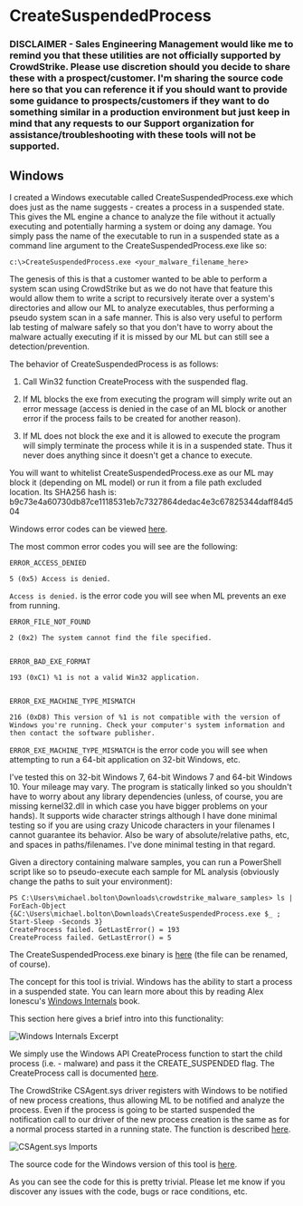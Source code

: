 # CreateSuspendedProcess

### DISCLAIMER - Sales Engineering Management would like me to remind you that these utilities are not officially supported by CrowdStrike.  Please use discretion should you decide to share these with a prospect/customer.  I'm sharing the source code here so that you can reference it if you should want to provide some guidance to prospects/customers if they want to do something similar in a production environment but just keep in mind that any requests to our Support organization for assistance/troubleshooting with these tools will not be supported.

## Windows

I created a Windows executable called CreateSuspendedProcess.exe which does just as the name suggests - creates a process in a suspended state.  This gives the ML engine a chance to analyze the file without it actually executing and potentially harming a system or doing any damage.  You simply pass the name of the executable to run in a suspended state as a command line argument to the CreateSuspendedProcess.exe like so:

```
c:\>CreateSuspendedProcess.exe <your_malware_filename_here>
```

The genesis of this is that a customer wanted to be able to perform a system scan using CrowdStrike but as we do not have that feature this would allow them to write a script to recursively iterate over a system's directories and allow our ML to analyze executables, thus performing a pseudo system scan in a safe manner.  This is also very useful to perform lab testing of malware safely so that you don't have to worry about the malware actually executing if it is missed by our ML but can still see a detection/prevention.

The behavior of CreateSuspendedProcess is as follows:

1) Call Win32 function CreateProcess with the suspended flag.

2) If ML blocks the exe from executing the program will simply write out an error message (access is denied in the case of an ML block or another error if the process fails to be created for another reason).

3) If ML does not block the exe and it is allowed to execute the program will simply terminate the process while it is in a suspended state.  Thus it never does anything since it doesn't get a chance to execute.

You will want to whitelist CreateSuspendedProcess.exe as our ML may block it (depending on ML model) or run it from a file path excluded location.  Its SHA256 hash is: b9c73e4a60730db87ce1118531eb7c7327864dedac4e3c67825344daff84d504

Windows error codes can be viewed [here](https://docs.microsoft.com/en-us/windows/desktop/Debug/system-error-codes).

The most common error codes you will see are the following:

```
ERROR_ACCESS_DENIED

5 (0x5) Access is denied.
```

```Access is denied.``` is the error code you will see when ML prevents an exe from running.

```
ERROR_FILE_NOT_FOUND

2 (0x2) The system cannot find the file specified.


ERROR_BAD_EXE_FORMAT

193 (0xC1) %1 is not a valid Win32 application.


ERROR_EXE_MACHINE_TYPE_MISMATCH

216 (0xD8) This version of %1 is not compatible with the version of Windows you're running. Check your computer's system information and then contact the software publisher.
```

```ERROR_EXE_MACHINE_TYPE_MISMATCH``` is the error code you will see when attempting to run a 64-bit application on 32-bit Windows, etc.

I've tested this on 32-bit Windows 7, 64-bit Windows 7 and 64-bit Windows 10.  Your mileage may vary.  The program is statically linked so you shouldn't have to worry about any library dependencies (unless, of course, you are missing kernel32.dll in which case you have bigger problems on your hands).  It supports wide character strings although I have done minimal testing so if you are using crazy Unicode characters in your filenames I cannot guarantee its behavior.  Also be wary of absolute/relative paths, etc, and spaces in paths/filenames.  I've done minimal testing in that regard.

Given a directory containing malware samples, you can run a PowerShell script like so to pseudo-execute each sample for ML analysis (obviously change the paths to suit your environment):

```
PS C:\Users\michael.bolton\Downloads\crowdstrike_malware_samples> ls | ForEach-Object {&C:\Users\michael.bolton\Downloads\CreateSuspendedProcess.exe $_ ; Start-Sleep -Seconds 3}
CreateProcess failed. GetLastError() = 193
CreateProcess failed. GetLastError() = 5
```

The CreateSuspendedProcess.exe binary is [here](createsuspendedprocess_windows.exe) (the file can be renamed, of course).

The concept for this tool is trivial.  Windows has the ability to start a process in a suspended state.  You can learn more about this by reading Alex Ionescu's [Windows Internals](https://docs.microsoft.com/en-us/sysinternals/learn/windows-internals) book.

This section here gives a brief intro into this functionality:

![Windows Internals Excerpt](images/WindowsInternalsExcerpt.png)

We simply use the Windows API CreateProcess function to start the child process (i.e. - malware) and pass it the CREATE_SUSPENDED flag.  The CreateProcess call is documented [here](https://docs.microsoft.com/en-us/windows/desktop/api/processthreadsapi/nf-processthreadsapi-createprocessw).

The CrowdStrike CSAgent.sys driver registers with Windows to be notified of new process creations, thus allowing ML to be notified and analyze the process.  Even if the process is going to be started suspended the notification call to our driver of the new process creation is the same as for a normal process started in a running state.  The function is described [here](https://docs.microsoft.com/en-us/windows-hardware/drivers/ddi/content/ntddk/nf-ntddk-pssetcreateprocessnotifyroutineex).

![CSAgent.sys Imports](images/DependencyWalkerCSAgentImports.png)

The source code for the Windows version of this tool is [here](CreateSuspendedProcess_Windows.cpp).

As you can see the code for this is pretty trivial.  Please let me know if you discover any issues with the code, bugs or race conditions, etc.
